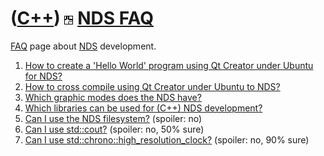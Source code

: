 # ([C++](Cpp.md)) ![NDS](PicNds.png) [NDS FAQ](CppNdsFaq.md)

[FAQ](CppFaq.md) page about [NDS](CppNds.md) development.

 1. [How to create a 'Hello World' program using Qt Creator under Ubuntu for NDS?](https://github.com/richelbilderbeek/travis_qmake_gcc_cpp98_libnds)
 2. [How to cross compile using Qt Creator under Ubuntu to NDS?](https://github.com/richelbilderbeek/travis_qmake_gcc_cpp98_libnds)
 3. [Which graphic modes does the NDS have?](CppNdsGraphicMode.md)
 4. [Which libraries can be used for (C++) NDS development?](CppNdsLibraries.md)
 5. [Can I use the NDS filesystem?](CppNdsFilesystem.md) (spoiler: no)
 6. [Can I use std::cout?](CppNdsStdCout.md) (spoiler: no, 50% sure)
 7. [Can I use std::chrono::high\_resolution\_clock?](CppNdsStdChronoHigh_resolution_clock.md) (spoiler: no, 90% sure)

 

 

 

 

 

 

